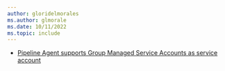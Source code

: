 ```yaml
---
author: gloridelmorales
ms.author: glmorale
ms.date: 10/11/2022
ms.topic: include
---
```


- [Pipeline Agent supports Group Managed Service Accounts as service account](#pipeline-agent-supports-group-managed-service-accounts-as-service-account)
